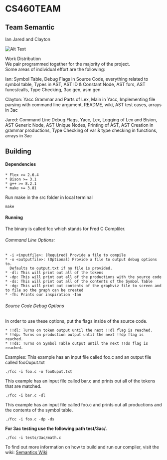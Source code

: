 # CS460TEAM
## Team Semantic

Ian Jared and Clayton

![Alt Text](https://78.media.tumblr.com/cd6bf1ff5b7e508c78dd8522c52cc766/tumblr_op2o49oV6g1tzqospo1_500.gif)

Work Distribution  
We pair programmed together for the majority of the project.    
Some areas of individual effort are the following:  

Ian: Symbol Table, Debug Flags in Source Code, everything related to symbol table, Types in AST, AST ID & Constant Node, AST fors, AST funcs/calls, Type Checking, 3ac gen, asm gen
   

Clayton: Yacc Grammar and Parts of Lex, Main in Yacc, Implementing file parsing with command line argument, README, wiki, AST test cases, arrays in 3ac  

Jared: Command Line Debug Flags, Yacc, Lex, Logging of Lex and Bision, AST Generic Node, AST Unique Nodes, Printing of AST, AST Creation in grammar productions, Type Checking of var & type checking in functions, arrays in 3ac

## Building
#### Dependencies
    * Flex >= 2.6.4
    * Bison >= 3.1
    * g++ >= 8.2.1
    * make >= 3.81
Run make in the src folder in local terminal
```
make
```
#### Running
The binary is called fcc which stands for Fred C Compliler.
###### Command Line Options:
    * -i <inputfile>: (Required) Provide a file to compile
    * -o <outputfile>: (Optional) Provide a file to output debug options to.
      Defaults to output.txt if no file is provided.
    * -dl: This will print out all of the tokens
    * -dp: This will print out all of the productions with the source code
    * -ds: This will print out all of the contents of the Symbol Table
    * -dg: This will print out contents of the graphviz file to screen and to file so the graph can be created
    * -fh: Prints our inspiration -Ian

###### Source Code Debug Options
In order to use these options, put the flags inside of the source code.

    * !!dl: Turns on token output until the next !!dl flag is reached.
    * !!dp: Turns on production output until the next !!dp flag is reached.
    * !!ds: Turns on Symbol Table output until the next !!ds flag is reached.

Examples:
This example has an input file called foo.c and an output file called
fooOuput.txt
```
./fcc -i foo.c -o fooOuput.txt
```
This example has an input file called bar.c and prints out all of the tokens
that are matched.
```
./fcc -i bar.c -dl

```
This example has an input file called foo.c and prints out all productions and
the contents of the symbol table.
```
./fcc -i foo.c -dp -ds
```


**For 3ac testing use the following path test/3ac/.**
```
./fcc -i tests/3ac/math.c
```

To find out more information on how to build and run our compiler, visit the wiki: [Semantics Wiki](https://github.com/iagrant/CS460TEAM/wiki)
